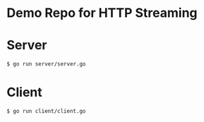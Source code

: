 # Demo Repo for HTTP Streaming

# Server

``` bash
$ go run server/server.go
```

# Client

``` bash
$ go run client/client.go
```
